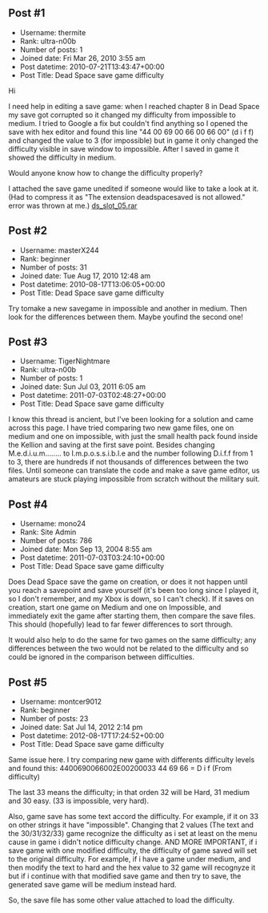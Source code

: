 ## Post #1
- Username: thermite
- Rank: ultra-n00b
- Number of posts: 1
- Joined date: Fri Mar 26, 2010 3:55 am
- Post datetime: 2010-07-21T13:43:47+00:00
- Post Title: Dead Space save game difficulty

Hi

I need help in editing a save game: when I reached chapter 8 in Dead Space my save got corrupted so it changed my difficulty from impossible to medium. I tried to Google a fix but couldn't find anything so I opened the save with hex editor and found this line "44 00 69 00 66 00 66 00" (d i f f) and changed the value to 3 (for impossible) but in game it only changed the difficulty visible in save window to impossible. After I saved in game it showed the difficulty in medium.

Would anyone know how to change the difficulty properly?

I attached the save game unedited if someone would like to take a look at it. (Had to compress it as "The extension deadspacesaved is not allowed." error was thrown at me.)
[ds_slot_05.rar](https://xentaxbackup.github.io/file/3257_ds_slot_05.rar)
## Post #2
- Username: masterX244
- Rank: beginner
- Number of posts: 31
- Joined date: Tue Aug 17, 2010 12:48 am
- Post datetime: 2010-08-17T13:06:05+00:00
- Post Title: Dead Space save game difficulty

Try tomake a new savegame in impossible and another in medium. Then look for the differences between them. Maybe youfind the second one!
## Post #3
- Username: TigerNightmare
- Rank: ultra-n00b
- Number of posts: 1
- Joined date: Sun Jul 03, 2011 6:05 am
- Post datetime: 2011-07-03T02:48:27+00:00
- Post Title: Dead Space save game difficulty

I know this thread is ancient, but I've been looking for a solution and came across this page.  I have tried comparing two new game files, one on medium and one on impossible, with just the small health pack found inside the Kellion and saving at the first save point.  Besides changing M.e.d.i.u.m........ to I.m.p.o.s.s.i.b.l.e and the number following D.i.f.f from 1 to 3, there are hundreds if not thousands of differences between the two files.  Until someone can translate the code and make a save game editor, us amateurs are stuck playing impossible from scratch without the military suit.
## Post #4
- Username: mono24
- Rank: Site Admin
- Number of posts: 786
- Joined date: Mon Sep 13, 2004 8:55 am
- Post datetime: 2011-07-03T03:24:10+00:00
- Post Title: Dead Space save game difficulty

Does Dead Space save the game on creation, or does it not happen until you reach a savepoint and save yourself (it's been too long since I played it, so I don't remember, and my Xbox is down, so I can't check). If it saves on creation, start one game on Medium and one on Impossible, and immediately exit the game after starting them, then compare the save files. This should (hopefully) lead to far fewer differences to sort through.

It would also help to do the same for two games on the same difficulty; any differences between the two would not be related to the difficulty and so could be ignored in the comparison between difficulties.
## Post #5
- Username: montcer9012
- Rank: beginner
- Number of posts: 23
- Joined date: Sat Jul 14, 2012 2:14 pm
- Post datetime: 2012-08-17T17:24:52+00:00
- Post Title: Dead Space save game difficulty

Same issue here. I try comparing new game with differents difficulty levels and found this:
4400690066002E00200033
44 69 66 = D i f (From difficulty)

The last 33 means the difficulty; in that orden 32 will be Hard, 31 medium and 30 easy. (33 is impossible, very hard).

Also, game save has some text accord the difficulty. For example, if it on 33 on other strings it have "impossible". Changing that 2 values (The text and the 30/31/32/33) game recognize the difficulty as i set at least on the menu cause in game i didn't notice difficulty change. AND MORE IMPORTANT, if i save game with one modified difficulty, the difficulty of game saved will set to the original difficulty. For example, if i have a game under medium, and then modify the text to hard and the hex value to 32 game will recognyze it but if i continue with that modified save game and then try to save, the generated save game will be medium instead hard.

So, the save file has some other value attached to load the difficulty.
